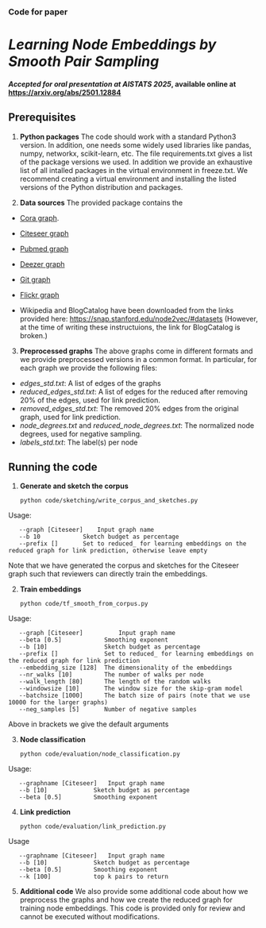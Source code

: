 ### Code for paper 
# _Learning Node Embeddings by Smooth Pair Sampling_
#### _Accepted for oral presentation at AISTATS 2025_, available online at https://arxiv.org/abs/2501.12884

## Prerequisites

1. **Python packages** 
The code should work with a standard Python3 version. In addition, one needs some widely used libraries like pandas, numpy, networkx, scikit-learn, etc. The file requirements.txt gives a list of the package versions we used. In addition we provide an exhaustive list of all intalled packages in the virtual environment in freeze.txt. 
We recommend creating a virtual environment and installing the listed versions of the Python distribution and packages.

2. **Data sources** The provided package contains the 

 - [Cora graph](https://graphsandnetworks.com/the-cora-dataset/). 
 - [Citeseer graph](http://networkrepository.com/citeseer.php) 
 - [Pubmed graph](https://networkrepository.com/PubMed.php)
 - [Deezer graph](https://github.com/benedekrozemberczki/datasets/blob/master/README.md#deezer-social-networks) 

- [Git graph](https://github.com/benedekrozemberczki/datasets/blob/master/README.md#github-social-network)

- [Flickr graph](https://drive.google.com/drive/folders/1apP2Qn8r6G0jQXykZHyNT6Lz2pgzcQyL)

- Wikipedia and BlogCatalog have been downloaded from the links provided here: https://snap.stanford.edu/node2vec/#datasets (However, at the time of writing these instructuions, the link for BlogCatalog is broken.)

3. **Preprocessed graphs**
The above graphs come in different formats and we provide preprocessed versions in a common format. In particular, for each graph we provide the following files:
 - *edges_std.txt*: A list of edges of the graphs
 - *reduced_edges_std.txt*: A list of edges for the reduced after removing 20% of the edges, used for link prediction.
 - *removed_edges_std.txt*: The removed 20% edges from the original graph, used for link prediction.
 - *node_degrees.txt* and *reduced_node_degrees.txt*: The normalized node degrees, used for negative sampling.
 - *labels_std.txt*: The label(s) per node

## Running the code

1. **Generate and sketch the corpus**
 
       python code/sketching/write_corpus_and_sketches.py 

Usage:

       --graph [Citeseer]    Input graph name
       --b 10            Sketch budget as percentage
       --prefix []       Set to reduced_ for learning embeddings on the reduced graph for link prediction, otherwise leave empty

Note that we have generated the corpus and sketches for the Citeseer graph such that reviewers can directly train the embeddings.

2. **Train embeddings**


       python code/tf_smooth_from_corpus.py

Usage:

       --graph [Citeseer]          Input graph name
       --beta [0.5]            Smoothing exponent
       --b [10]                Sketch budget as percentage
       --prefix []             Set to reduced_ for learning embeddings on the reduced graph for link prediction
       --embedding_size [128]  The dimensionality of the embeddings
       --nr_walks [10]         The number of walks per node
       --walk_length [80]      The length of the random walks
       --windowsize [10]       The window size for the skip-gram model
       --batchsize [1000]      The batch size of pairs (note that we use 10000 for the larger graphs)
       --neg_samples [5]       Number of negative samples
    
Above in brackets we give the default arguments

3. **Node classification**

       python code/evaluation/node_classification.py

Usage:

       --graphname [Citeseer]   Input graph name
       --b [10]             Sketch budget as percentage
       --beta [0.5]         Smoothing exponent

4. **Link prediction**

       python code/evaluation/link_prediction.py

Usage

       --graphname [Citeseer]   Input graph name
       --b [10]             Sketch budget as percentage
       --beta [0.5]         Smoothing exponent
       --k [100]            top k pairs to return

5. **Additional code**
We also provide some additional code about how we preprocess the graphs and how we create the reduced graph for training node embeddings. This code is provided only for review and cannot be executed without modifications.
